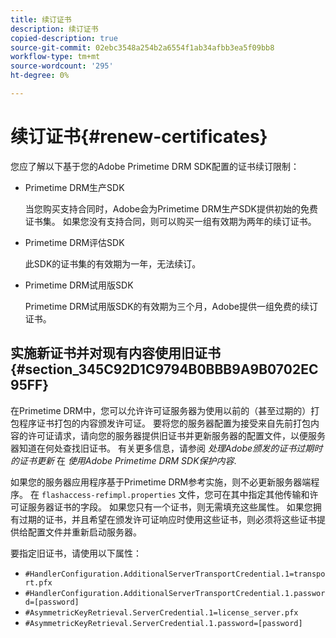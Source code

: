 ```yaml
---
title: 续订证书
description: 续订证书
copied-description: true
source-git-commit: 02ebc3548a254b2a6554f1ab34afbb3ea5f09bb8
workflow-type: tm+mt
source-wordcount: '295'
ht-degree: 0%

---
```


# 续订证书{#renew-certificates}

您应了解以下基于您的Adobe Primetime DRM SDK配置的证书续订限制：

* Primetime DRM生产SDK

  当您购买支持合同时，Adobe会为Primetime DRM生产SDK提供初始的免费证书集。 如果您没有支持合同，则可以购买一组有效期为两年的续订证书。
* Primetime DRM评估SDK

  此SDK的证书集的有效期为一年，无法续订。
* Primetime DRM试用版SDK

  Primetime DRM试用版SDK的有效期为三个月，Adobe提供一组免费的续订证书。

## 实施新证书并对现有内容使用旧证书 {#section_345C92D1C9794B0BBB9A9B0702EC95FF}

在Primetime DRM中，您可以允许许可证服务器为使用以前的（甚至过期的）打包程序证书打包的内容颁发许可证。 要将您的服务器配置为接受来自先前打包内容的许可证请求，请向您的服务器提供旧证书并更新服务器的配置文件，以便服务器知道在何处查找旧证书。 有关更多信息，请参阅 *处理Adobe颁发的证书过期时的证书更新* 在 *使用Adobe Primetime DRM SDK保护内容*.

如果您的服务器应用程序基于Primetime DRM参考实施，则不必更新服务器端程序。 在 `flashaccess-refimpl.properties` 文件，您可在其中指定其他传输和许可证服务器证书的字段。 如果您只有一个证书，则无需填充这些属性。 如果您拥有过期的证书，并且希望在颁发许可证响应时使用这些证书，则必须将这些证书提供给配置文件并重新启动服务器。

要指定旧证书，请使用以下属性：

* `#HandlerConfiguration.AdditionalServerTransportCredential.1=transport.pfx`
* `#HandlerConfiguration.AdditionalServerTransportCredential.1.password=[password]`
* `#AsymmetricKeyRetrieval.ServerCredential.1=license_server.pfx`
* `#AsymmetricKeyRetrieval.ServerCredential.1.password=[password]`
